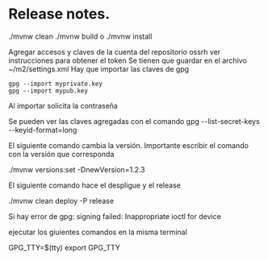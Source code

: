 # Release notes.

./mvnw clean
./mvnw build o ./mvnw install

Agregar accesos y claves de la cuenta del repositorio ossrh
ver instrucciones para obtener el token
Se tienen que guardar en el archivo ~/m2/settings.xml
Hay que importar las claves de gpg

    gpg --import myprivate.key
    gpg --import mypub.key

Al importar solicita la contraseña

Se pueden ver las claves agregadas con el comando
gpg --list-secret-keys --keyid-format=long

El siguiente comando cambia la versión.
Importante escribir el comando con la versión que corresponda

./mvnw versions:set -DnewVersion=1.2.3

El siguiente comando hace el despligue y el release

./mvnw clean deploy -P release

Si hay error de gpg: signing failed: Inappropriate ioctl for device

ejecutar los giuientes comandos en la misma terminal

GPG_TTY=$(tty)
export GPG_TTY
